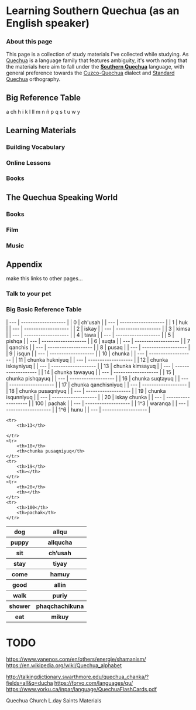 # Learning Southern Quechua (as an English speaker)

### About this page

This page is a collection of study materials I've collected while studying. As [Quechua](https://en.wikipedia.org/wiki/Quechuan_languages) is a language family that features ambiguity, it's worth noting that the materials here aim to fall under the **[Southern Quechua](https://en.wikipedia.org/wiki/Southern_Quechua)** language, with general preference towards the [Cuzco-Quechua](https://en.wikipedia.org/wiki/Cuzco_Quechua_language) dialect and [Standard Quechua](https://en.wikipedia.org/wiki/Quechua_alphabet) orthography.

## Big Reference Table

a  ch  h  i  k  l  ll  m  n  ñ  p  q  s  t  u  w  y



## Learning Materials

### Building Vocabulary


### Online Lessons


### Books   


## The Quechua Speaking World






### Books




### Film



### Music


## Appendix

make this links to other pages...

### Talk to your pet

### Big Basic Reference Table

| --- | ------------------- |
|   0 | ch'usah             |
| --- | ------------------- |
|   1 | huk                 |
| --- | ------------------- |
|   2 | iskay               |
| --- | ------------------- |
|   3 | kimsa               |
| --- | ------------------- |
|   4 | tawa                |
| --- | ------------------- |
|   5 | pishqa              |
| --- | ------------------- |
|   6 | suqta               |
| --- | ------------------- |
|   7 | qanchis             |
| --- | ------------------- |
|   8 | pusaq               |
| --- | ------------------- |
|   9 | isqun               |
| --- | ------------------- |
|  10 | chunka              |
| --- | ------------------- |
|  11 | chunka hukniyuq     |
| --- | ------------------- |
|  12 | chunka iskayniyuq   |
| --- | ------------------- |
|  13 | chunka kimsayuq     |
| --- | ------------------- |
|  14 | chunka tawayuq      |
| --- | ------------------- |
|  15 | chunka pishqayuq    |
| --- | ------------------- |
|  16 | chunka suqtayuq     |
| --- | ------------------- |
|  17 | chunka qanchisniyuq |
| --- | ------------------- |
|  18 | chunka pusaqniyuq   |
| --- | ------------------- |
|  19 | chunka isqunniyuq   |
| --- | ------------------- |
|  20 | iskay chunka        |
| --- | ------------------- |
| 100 | pachak              |
| --- | ------------------- |
| 1^3 | waranqa             |
| --- | ------------------- |
| 1^6 | hunu                |
| --- | ------------------- |


    <tr>
        <th>13</th>

    </tr> 
    <tr>
        <th>18</th>
        <th>chunka pusaqniyuq</th>
    </tr> 
    <tr>
        <th>19</th>
        <th></th>
    </tr> 
    <tr>
        <th>20</th>
        <th></th>
    </tr> 
    <tr>
        <th>100</th>
        <th>pachak</th>
    </tr> 
</table>

<table>
    <tr>
        <th>dog</th>
        <th>allqu</th>
    </tr>
    <tr>
        <th>puppy</th>
        <th>allqucha</th>
    </tr>
    <tr>
        <th>sit</th>
        <th>ch’usah</th>
    </tr>
    <tr>
        <th>stay</th>
        <th>tiyay</th>
    </tr>
    <tr>
        <th>come</th>
        <th>hamuy</th>
    </tr>
    <tr>
        <th>good</th>
        <th>allin</th>
    </tr>
    <tr>
        <th>walk</th>
        <th>puriy</th>
    </tr>
    <tr>
        <th>shower</th>
        <th>phaqchachikuna</th>
    </tr>
    <tr>
        <th>eat</th>
        <th>mikuy</th>
    </tr>
</table>

# TODO

https://www.vanenos.com/en/others/energie/shamanism/
https://en.wikipedia.org/wiki/Quechua_alphabet

http://talkingdictionary.swarthmore.edu/quechua_chanka/?fields=all&q=ducha
https://forvo.com/languages/qu/
https://www.yorku.ca/inpar/language/QuechuaFlashCards.pdf

Quechua Church L.day Saints Materials




